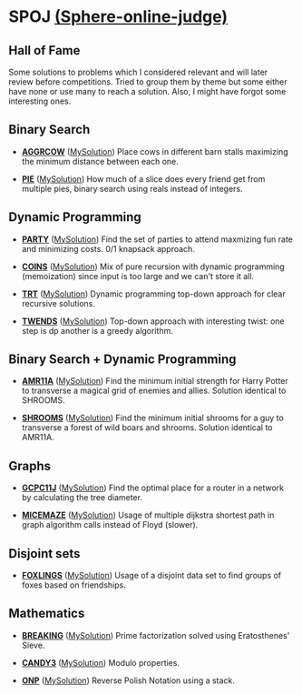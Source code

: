 # SPOJ [(Sphere-online-judge)](https://www.spoj.com/)

## Hall of Fame

Some solutions to problems which I considered relevant and will later review before competitions.
Tried to group them by theme but some either have none or use many to reach a solution.
Also, I might have forgot some interesting ones.

## Binary Search

* [**AGGRCOW**](https://www.spoj.com/problems/AGGRCOW/) ([MySolution](https://github.com/joao-conde/competitive-programming/blob/master/spoj/aggrcow.cpp))
Place cows in different barn stalls maximizing the minimum distance between each one.

* [**PIE**](https://www.spoj.com/problems/PIE/) ([MySolution](https://github.com/joao-conde/competitive-programming/blob/master/spoj/pie.cpp))
How much of a slice does every friend get from multiple pies, binary search using reals instead of integers.


## Dynamic Programming

* [**PARTY**](https://www.spoj.com/problems/PARTY/) ([MySolution](https://github.com/joao-conde/competitive-programming/blob/master/spoj/party.cpp))
Find the set of parties to attend maxmizing fun rate and minimizing costs. 0/1 knapsack approach.

* [**COINS**](https://www.spoj.com/problems/COINS/) ([MySolution](https://github.com/joao-conde/competitive-programming/blob/master/spoj/coins.cpp))
Mix of pure recursion with dynamic programming (memoization) since input is too large and we can't store it all.

* [**TRT**](https://www.spoj.com/problems/TRT/) ([MySolution](https://github.com/joao-conde/competitive-programming/blob/master/spoj/trt.cpp))
Dynamic programming top-down approach for clear recursive solutions.

* [**TWENDS**](https://www.spoj.com/problems/TWENDS/) ([MySolution](https://github.com/joao-conde/competitive-programming/blob/master/spoj/twends.cpp))
Top-down approach with interesting twist: one step is dp another is a greedy algorithm.


## Binary Search + Dynamic Programming

* [**AMR11A**](https://www.spoj.com/problems/AMR11A/) ([MySolution](https://github.com/joao-conde/competitive-programming/blob/master/spoj/amr11a.cpp))
Find the minimum initial strength for Harry Potter to transverse a magical grid of enemies and allies. Solution identical to SHROOMS.

* [**SHROOMS**](https://www.spoj.com/problems/SHROOMS/) ([MySolution](https://github.com/joao-conde/competitive-programming/blob/master/spoj/shrooms.cpp))
Find the minimum initial shrooms for a guy to transverse a forest of wild boars and shrooms. Solution identical to AMR11A.


## Graphs

* [**GCPC11J**](https://www.spoj.com/problems/GCPC11J/) ([MySolution](https://github.com/joao-conde/competitive-programming/blob/master/spoj/gcpc11j.cpp))
Find the optimal place for a router in a network by calculating the tree diameter.

* [**MICEMAZE**](https://www.spoj.com/problems/MICEMAZE/) ([MySolution](https://github.com/joao-conde/competitive-programming/blob/master/spoj/gcpc11j.cpp))
Usage of multiple dijkstra shortest path in graph algorithm calls instead of Floyd (slower).


## Disjoint sets

* [**FOXLINGS**](https://www.spoj.com/problems/FOXLINGS/) ([MySolution](https://github.com/joao-conde/competitive-programming/blob/master/spoj/foxlings.cpp))
Usage of a disjoint data set to find groups of foxes based on friendships.


## Mathematics

* [**BREAKING**](https://www.spoj.com/problems/BREAKING/) ([MySolution](https://github.com/joao-conde/competitive-programming/blob/master/spoj/breaking.cpp))
Prime factorization solved using Eratosthenes' Sieve.

* [**CANDY3**](https://www.spoj.com/problems/CANDY3/) ([MySolution](https://github.com/joao-conde/competitive-programming/blob/master/spoj/candy3.cpp))
Modulo properties.

* [**ONP**](https://www.spoj.com/problems/ONP/) ([MySolution](https://github.com/joao-conde/competitive-programming/blob/master/spoj/onp.cpp))
Reverse Polish Notation using a stack.

